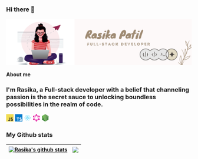 ### Hi there 👋 
<img src="https://raw.githubusercontent.com/Rasika-exol/Rasika-exol/master/github-banner.png" alt="Rasika">

**About me**
###    I'm Rasika, a Full-stack developer with a belief that channeling passion is the secret sauce to unlocking boundless possibilities in the realm of code.

<code><img height="20" alt="javascript" src="https://raw.githubusercontent.com/github/explore/80688e429a7d4ef2fca1e82350fe8e3517d3494d/topics/javascript/javascript.png"></code>
<code><img height="20" alt="typescript" src="https://raw.githubusercontent.com/github/explore/80688e429a7d4ef2fca1e82350fe8e3517d3494d/topics/typescript/typescript.png"></code>
<code><img height="20" alt="react" src="https://raw.githubusercontent.com/github/explore/80688e429a7d4ef2fca1e82350fe8e3517d3494d/topics/react/react.png"></code>
<code><img height="20" alt="graphql" src="https://raw.githubusercontent.com/github/explore/5c058a388828bb5fde0bcafd4bc867b5bb3f26f3/topics/graphql/graphql.png"></code>
<code><img height="20" alt="nodejs" src="https://raw.githubusercontent.com/github/explore/80688e429a7d4ef2fca1e82350fe8e3517d3494d/topics/nodejs/nodejs.png"></code>    


### My Github stats 

| <a href="https://github.com/Rasika-exol/github-readme-stats"><img align="center" src="https://github-readme-stats.vercel.app/api?username=Rasika-exol&show_icons=true&include_all_commits=true&theme=buefy&hide_border=true" alt="Rasika's github stats" /></a> | <a href="https://github.com/Rasika-exol/github-readme-stats"><img align="center" src="https://github-readme-stats.vercel.app/api/top-langs/?username=Rasika-exol&layout=compact&theme=buefy&hide_border=true" /></a> |
| ------------- | ------------- |


